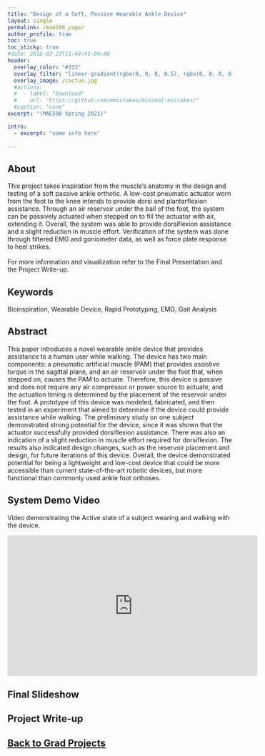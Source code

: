```yaml
---
title: "Design of a Soft, Passive Wearable Ankle Device"
layout: single
permalink: /mae598_page/
author_profile: true
toc: true
toc_sticky: true
#date: 2016-03-23T11:48:41-04:00
header:
  overlay_color: "#333"
  overlay_filter: "linear-gradient(rgba(0, 0, 0, 0.5), rgba(0, 0, 0, 0.5))"
  overlay_image: /cactus.jpg
  #actions:
  #  - label: "Download"
  #    url: "https://github.com/mmistakes/minimal-mistakes/"
  #caption: "none"
excerpt: "(MAE598 Spring 2021)"

intro: 
  - excerpt: "some info here"   
   
---
```


## About
This project takes inspiration from the muscle’s anatomy in the design and testing of a soft passive ankle orthotic. A low-cost pneumatic actuator worn from the foot to the knee intends to provide dorsi and plantarflexion assistance. Through an air reservoir under the ball of the foot, the system can be passively actuated when stepped on to fill the actuator with air, extending it. Overall, the system was able to provide dorsiflexion assistance and a slight reduction in muscle effort. Verification of the system was done through filtered EMG and goniometer data, as well as force plate response to heel strikes. <br><br>
For more information and visualization refer to the Final Presentation and the Project Write-up. 

## Keywords
Bioinspiration, Wearable Device, Rapid Prototyping, EMG, Gait Analysis

## Abstract
This paper introduces a novel wearable ankle device that provides assistance to a human user while walking. The device has two main components: a pneumatic artificial muscle (PAM) that provides assistive torque in the sagittal plane, and an air reservoir under the foot that, when stepped on, causes the PAM to actuate. Therefore, this device is passive and does not require any air compressor or power source to actuate, and the actuation timing is determined by the placement of the reservoir under the foot. A prototype of this device was modeled, fabricated, and then tested in an experiment that aimed to determine if the device could provide assistance while walking. The preliminary study on one subject demonstrated strong potential for the device, since it was shown that the actuator successfully provided dorsiflexion assistance. There was also an indication of a slight reduction in muscle effort required for dorsiflexion. The results also indicated design changes, such as the reservoir placement and design, for future iterations of this device. Overall, the device demonstrated potential for being a lightweight and low-cost device that could be more accessible than current state-of-the-art robotic devices, but more functional than commonly used ankle foot orthoses.


## System Demo Video
Video demonstrating the Active state of a subject wearing and walking with the device. 
<iframe width="560" height="315" src="https://www.youtube.com/embed/BBHF2s-hBws" title="YouTube video player" frameborder="0" allow="accelerometer; autoplay; clipboard-write; encrypted-media; gyroscope; picture-in-picture" allowfullscreen></iframe>

## Final Slideshow
<object data="{{ site.url }}{{ site.baseurl }}/_pages/graduate/MAE598/Final Presentation.pdf" width="1000" height="1000" type='application/pdf'></object>

## Project Write-up
<object data="{{ site.url }}{{ site.baseurl }}/_pages/graduate/MAE598/Final Paper.pdf" width="1000" height="1000" type='application/pdf'></object>

## [Back to Grad Projects](/grad_projects/)
